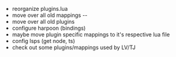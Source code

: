 - reorganize plugins.lua
- move over all old mappings --
- move over all old plugins
- configure harpoon (bindings)
- maybe move plugin specific mappings to it's respective lua file
- config lsps (get node, ts)
- check out some plugins/mappings used by LV/TJ
